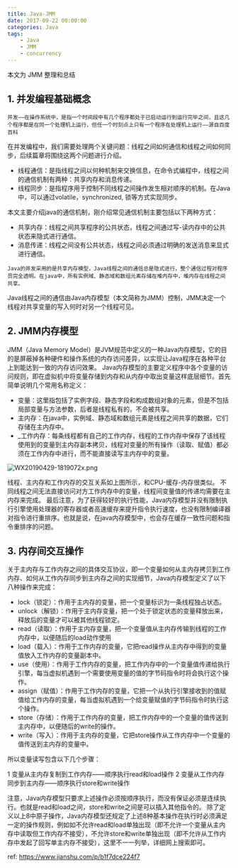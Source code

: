 ```yaml
---
title: Java-JMM
date: 2017-09-22 00:00:00
categories: Java
tags:
    - Java
    - JMM
    - concurrency
---
```


本文为 JMM 整理和总结

<!-- more -->

## 1. 并发编程基础概念

```
并发——在操作系统中，是指一个时间段中有几个程序都处于已启动运行到运行完毕之间，且这几个程序都是在同一个处理机上运行，但任一个时刻点上只有一个程序在处理机上运行——源自百度百科
```

在并发编程中，我们需要处理两个关键问题：线程之间如何通信和线程之间如何同步，后续篇章将围绕这两个问题进行介绍。

- 线程通信：是指线程之间以何种机制来交换信息，在命令式编程中，线程之间的通信机制有两种：共享内存和消息传递。
- 线程同步：是指程序用于控制不同线程之间操作发生相对顺序的机制。在Java中，可以通过volatile，synchronized, 锁等方式实现同步。

本文主要介绍java的通信机制，刚介绍常见通信机制主要包括以下两种方式：

- 共享内存：线程之间共享程序的公共状态，线程之间通过写-读内存中的公共状态来隐式进行通信。
- 消息传递：线程之间没有公共状态，线程之间必须通过明确的发送消息来显式进行通信。

```
Java的并发采用的是共享内存模型，Java线程之间的通信总是隐式进行，整个通信过程对程序员完全透明。在java中，所有实例域、静态域和数组元素存储在堆内存中，堆内存在线程之间共享。
```

Java线程之间的通信由Java内存模型（本文简称为JMM）控制，JMM决定一个线程对共享变量的写入何时对另一个线程可见。

## 2. JMM内存模型

JMM（Java Memory Model）是JVM规范中定义的一种Java内存模型，它的目的是屏蔽掉各种硬件和操作系统的内存访问差异，以实现让Java程序在各种平台上到能达到一致的内存访问效果。
Java内存模型的主要定义程序中各个变量的访问规则，即在虚拟机中将变量存储到内存和从内存中取出变量这样底层细节。首先简单说明几个常用名称定义：


- 变量：这里指包括了实例字段、静态字段和构成数组对象的元素，但是不包括局部变量与方法参数，后者是线程私有的，不会被共享。
- 主内存：在java中，实例域、静态域和数组元素是线程之间共享的数据，它们存储在主内存中。
- _工作内存：每条线程都有自己的工作内存，线程的工作内存中保存了该线程使用到的变量到主内存副本拷贝，线程对变量的所有操作（读取、赋值）都必须在工作内存中进行，而不能直接读写主内存中的变量。

![WX20190429-1819072x.png](WX20190429-1819072x.png)

线程、主内存和工作内存的交互关系如上图所示，和CPU-缓存-内存很类似。
不同线程之间无法直接访问对方工作内存中的变量，线程间变量值的传递均需要在主内存来完成。
最后注意，为了获得较好的执行性能，Java内存模型并没有限制执行引擎使用处理器的寄存器或者高速缓存来提升指令执行速度，也没有限制编译器对指令进行重排序。也就是说，在java内存模型中，也会存在缓存一致性问题和指令重排序的问题。

## 3. 内存间交互操作
关于主内存与工作内存之间的具体交互协议，即一个变量如何从主内存拷贝到工作内存、如何从工作内存同步到主内存之间的实现细节，Java内存模型定义了以下八种操作来完成：

- lock（锁定）：作用于主内存的变量，把一个变量标识为一条线程独占状态。
- unlock（解锁）：作用于主内存变量，把一个处于锁定状态的变量释放出来，释放后的变量才可以被其他线程锁定。
- read（读取）：作用于主内存变量，把一个变量值从主内存传输到线程的工作内存中，以便随后的load动作使用
- load（载入）：作用于工作内存的变量，它把read操作从主内存中得到的变量值放入工作内存的变量副本中。
- use（使用）：作用于工作内存的变量，把工作内存中的一个变量值传递给执行引擎，每当虚拟机遇到一个需要使用变量的值的字节码指令时将会执行这个操作。
- assign（赋值）：作用于工作内存的变量，它把一个从执行引擎接收到的值赋值给工作内存的变量，每当虚拟机遇到一个给变量赋值的字节码指令时执行这个操作。
- store（存储）：作用于工作内存的变量，把工作内存中的一个变量的值传送到主内存中，以便随后的write的操作。
- write（写入）：作用于主内存的变量，它把store操作从工作内存中一个变量的值传送到主内存的变量中。

所以变量读写包含以下几个步骤：

1 变量从主内存复制到工作内存——顺序执行read和load操作
2 变量从工作内存同步到主内存——顺序执行store和write操作

注意，Java内存模型只要求上述操作必须按顺序执行，而没有保证必须是连续执行。也就是read和load之间，store和write之间是可以插入其他指令的。
除了定义以上8中原子操作，Java内存模型还规定了上述8种基本操作在执行时必须满足一定的操作规则，例如如不允许read和load单独出现（即不允许一个变量从主内存中读取但工作内存不接受），不允许store和write单独出现（即不允许从工作内存中发起了回写单主内存不接受），这里不一一列举，详细网上搜索即可。


ref:
https://www.jianshu.com/p/b1f7dce224f7
